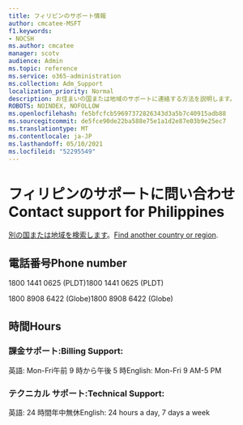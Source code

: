 ```yaml
---
title: フィリピンのサポート情報
author: cmcatee-MSFT
f1.keywords:
- NOCSH
ms.author: cmcatee
manager: scotv
audience: Admin
ms.topic: reference
ms.service: o365-administration
ms.collection: Adm_Support
localization_priority: Normal
description: お住まいの国または地域のサポートに連絡する方法を説明します。
ROBOTS: NOINDEX, NOFOLLOW
ms.openlocfilehash: fe5bfcfcb59697372826343d3a5b7c40915adb88
ms.sourcegitcommit: de5fce90de22ba588e75e1a1d2e87e03b9e25ec7
ms.translationtype: MT
ms.contentlocale: ja-JP
ms.lasthandoff: 05/10/2021
ms.locfileid: "52295549"
---
```

# <a name="contact-support-for-philippines"></a><span data-ttu-id="13274-103">フィリピンのサポートに問い合わせ</span><span class="sxs-lookup"><span data-stu-id="13274-103">Contact support for Philippines</span></span>

<span data-ttu-id="13274-104">[別の国または地域を検索します](../../business-video/get-help-support.md)。</span><span class="sxs-lookup"><span data-stu-id="13274-104">[Find another country or region](../../business-video/get-help-support.md).</span></span>

## <a name="phone-number"></a><span data-ttu-id="13274-105">電話番号</span><span class="sxs-lookup"><span data-stu-id="13274-105">Phone number</span></span>
<span data-ttu-id="13274-106">1800 1441 0625 (PLDT)</span><span class="sxs-lookup"><span data-stu-id="13274-106">1800 1441 0625 (PLDT)</span></span>

<span data-ttu-id="13274-107">1800 8908 6422 (Globe)</span><span class="sxs-lookup"><span data-stu-id="13274-107">1800 8908 6422 (Globe)</span></span>

## <a name="hours"></a><span data-ttu-id="13274-108">時間</span><span class="sxs-lookup"><span data-stu-id="13274-108">Hours</span></span>
### <a name="billing-support"></a><span data-ttu-id="13274-109">課金サポート:</span><span class="sxs-lookup"><span data-stu-id="13274-109">Billing Support:</span></span>

<span data-ttu-id="13274-110">英語: Mon-Fri午前 9 時から午後 5 時</span><span class="sxs-lookup"><span data-stu-id="13274-110">English: Mon-Fri 9 AM-5 PM</span></span>

### <a name="technical-support"></a><span data-ttu-id="13274-111">テクニカル サポート:</span><span class="sxs-lookup"><span data-stu-id="13274-111">Technical Support:</span></span>

<span data-ttu-id="13274-112">英語: 24 時間年中無休</span><span class="sxs-lookup"><span data-stu-id="13274-112">English: 24 hours a day, 7 days a week</span></span>
